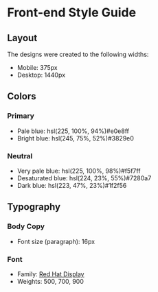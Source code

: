 # Front-end Style Guide

## Layout

The designs were created to the following widths:

- Mobile: 375px
- Desktop: 1440px

## Colors

### Primary

- Pale blue: hsl(225, 100%, 94%)#e0e8ff
- Bright blue: hsl(245, 75%, 52%)#3829e0

### Neutral

- Very pale blue: hsl(225, 100%, 98%)#f5f7ff
- Desaturated blue: hsl(224, 23%, 55%)#7280a7
- Dark blue: hsl(223, 47%, 23%)#1f2f56

## Typography

### Body Copy

- Font size (paragraph): 16px

### Font

- Family: [Red Hat Display](https://fonts.google.com/specimen/Red+Hat+Display)
- Weights: 500, 700, 900
